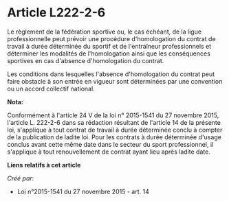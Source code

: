 # Article L222-2-6

Le règlement de la fédération sportive ou, le cas échéant, de la ligue professionnelle peut prévoir une procédure
d'homologation du contrat de travail à durée déterminée du sportif et de l'entraîneur professionnels et déterminer les
modalités de l'homologation ainsi que les conséquences sportives en cas d'absence d'homologation du contrat. 

Les conditions dans lesquelles l'absence d'homologation du contrat peut faire obstacle à son entrée en vigueur sont
déterminées par une convention ou un accord collectif national.

**Nota:**

Conformément à l'article 24 V de la loi n° 2015-1541 du 27 novembre 2015, l'article L. 222-2-6 dans sa rédaction résultant de
l'article 14 de la présente loi, s'applique à tout contrat de travail à durée déterminée conclu à compter de la publication
de ladite loi. Pour les contrats à durée déterminée d'usage conclus avant cette même date dans le secteur du sport
professionnel, il s'applique à tout renouvellement de contrat ayant lieu après ladite date.

**Liens relatifs à cet article**

_Créé par_:

  - Loi n°2015-1541 du 27 novembre 2015 - art. 14
